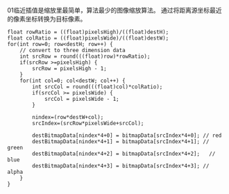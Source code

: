   
  01临近插值是缩放里最简单，算法最少的图像缩放算法。
  通过将距离源坐标最近的像素坐标转换为目标像素。

    float rowRatio = ((float)pixelsHigh)/((float)destH);
    float colRatio = ((float)pixelsWide)/((float)destW);
    for(int row=0; row<destH; row++) {
        // convert to three dimension data
        int srcRow = round(((float)row)*rowRatio);
        if(srcRow >=pixelsHigh) {
            srcRow = pixelsHigh - 1;
        }
        for(int col=0; col<destW; col++) {
            int srcCol = round(((float)col)*colRatio);
            if(srcCol >= pixelsWide) {
                srcCol = pixelsWide - 1;
            }
            
            nindex=(row*destW+col);
            srcIndex=(srcRow*pixelsWide+srcCol);

            destBitmapData[nindex*4+0] = bitmapData[srcIndex*4+0]; // red
            destBitmapData[nindex*4+1] = bitmapData[srcIndex*4+1]; // green
            destBitmapData[nindex*4+2] = bitmapData[srcIndex*4+2];   // blue
            destBitmapData[nindex*4+3] = bitmapData[srcIndex*4+3]; // alpha
        }
    }

